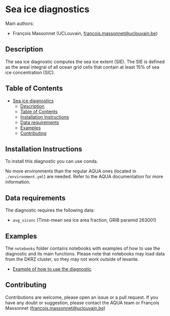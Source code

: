 # Sea ice diagnostics

Main authors: 
- François Massonnet (UCLouvain, francois.massonnet@uclouvain.be)

## Description

The sea ice diagnostic computes the sea ice extent (SIE).
The SIE is defined as the areal integral of all ocean grid cells that contain at least 15% of sea ice concentration (SIC).

## Table of Contents

- [Sea ice diagnostics](#sea-ice-diagnostics)
  - [Description](#description)
  - [Table of Contents](#table-of-contents)
  - [Installation Instructions](#installation-instructions)
  - [Data requirements](#data-requirements)
  - [Examples](#examples)
  - [Contributing](#contributing)

## Installation Instructions

To install this diagnostic you can use conda.

No more environments than the regular AQUA ones (located in `./environment.yml`) are needed.
Refer to the AQUA documentation for more information.

## Data requirements

The diagnostic requires the following data:
- `avg_siconc` (Time-mean sea ice area fraction, GRIB paramid 263001)

## Examples

The `notebooks` folder contains notebooks with examples of how to use the diagnostic and its main functions.
Please note that notebooks may load data from the DKRZ cluster, so they may not work outside of levante.

- [Example of how to use the diagnostic](https://github.com/oloapinivad/AQUA/blob/main/diagnostics/seaice/notebooks/seaice.ipynb)

## Contributing

Contributions are welcome, please open an issue or a pull request. 
If you have any doubt or suggestion, please contact the AQUA team or François Massonnet (francois.massonnet@uclouvain.be)
